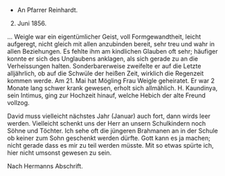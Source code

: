 + An Pfarrer Reinhardt.

 2. Juni 1856.

 ... Weigle war ein eigentümlicher Geist, voll Formgewandtheit, leicht aufgeregt, nicht gleich mit allen anzubinden bereit, sehr treu und wahr in allen Beziehungen. Es fehlte ihm am kindlichen Glauben oft sehr; häufiger konnte er sich des Unglaubens anklagen, als sich gerade zu an die Verheissungen halten. Sonderbarerweise zweifelte er auf die Letzte alljährlich, ob auf die Schwüle der heißen Zeit, wirklich die Regenzeit kommen werde. 
Am 21. Mai hat Mögling Frau Weigle geheiratet. Er war 2 Monate lang schwer krank gewesen, erholt sich allmählich. H. Kaundinya, sein Intimus, ging zur Hochzeit hinauf, welche Hebich der alte Freund vollzog.

David muss vielleicht nächstes Jahr (Januar) auch fort, dann wirds leer werden. Vielleicht schenkt uns der Herr an unsern Schulkindern noch Söhne und Töchter. Ich sehe oft die jüngeren Brahmanen an in der Schule ob keiner zum Sohn geschenkt werden dürfte. Gott kann es ja machen; nicht gerade dass es mir zu teil werden müsste. Mit so etwas spürte ich, hier nicht umsonst gewesen zu sein.

 Nach Hermanns Abschrift.

